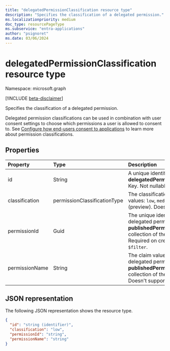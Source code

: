 ```yaml
---
title: "delegatedPermissionClassification resource type"
description: "Specifies the classification of a delegated permission."
ms.localizationpriority: medium
doc_type: resourcePageType
ms.subservice: "entra-applications"
author: "psignoret"
ms.date: 03/06/2024
---
```


# delegatedPermissionClassification resource type

Namespace: microsoft.graph

[!INCLUDE [beta-disclaimer](../../includes/beta-disclaimer.md)]

Specifies the classification of a delegated permission.

Delegated permission classifications can be used in combination with user consent settings to choose which permissions a user is allowed to consent to. See [Configure how end-users consent to applications](/azure/active-directory/manage-apps/configure-user-consent) to learn more about permission classifications.

## Properties

| Property | Type | Description |
|:---------------|:--------|:----------|
| id | String | A unique identifier for the **delegatedPermissionClassification** Key. Not nullable. Read-only. |
| classification | permissionClassificationType | The classification value. Possible values: `low`, `medium` (preview), `high` (preview). Doesn't support `$filter`. |
| permissionId | Guid | The unique identifier (**id**) for the delegated permission listed in the **publishedPermissionScopes** collection of the [servicePrincipal](servicePrincipal.md). Required on create. Doesn't support `$filter`. |
| permissionName | String | The claim value (**value**) for the delegated permission listed in the **publishedPermissionScopes** collection of the [servicePrincipal](servicePrincipal.md). Doesn't support `$filter`. |

## JSON representation

The following JSON representation shows the resource type.

<!-- {
  "blockType": "resource",
  "optionalProperties": [

  ],
  "@odata.type": "microsoft.graph.delegatedPermissionClassification"
}-->

```json
{
  "id": "string (identifier)",
  "classification": "low",
  "permissionId": "string",
  "permissionName": "string"
}
```

